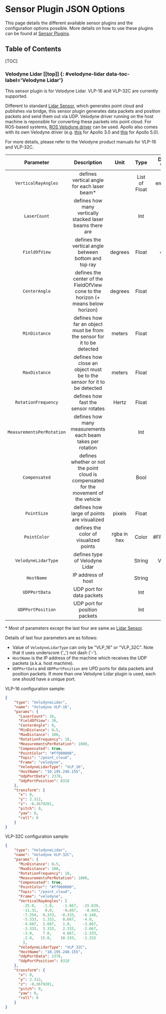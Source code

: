 # <a name="top"></a> Sensor Plugin JSON Options

This page details the different available sensor plugins and the configuration options possible.
More details on how to use these plugins can be found at [Sensor Plugins](sensor-plugins.md).

<h2> Table of Contents</h2>
[TOC]


### Velodyne Lidar [[top]] {: #velodyne-lidar data-toc-label='Velodyne Lidar'}

This sensor plugin is for Velodyne Lidar. VLP-16 and VLP-32C are currently supported. 

Different to standard [Lidar Sensor](sensor-json-options.md#lidar), which generates point cloud and publishes via bridge,
this sensor plugin generates data packets and position packets and send them out via UDP. Velodyne driver running on the host
machine is reponsible for converting these packets into point cloud. For ROS-based systems, [ROS Velodyne driver](https://github.com/ros-drivers/velodyne)
can be used. Apollo also comes with its own Velodyne driver (e.g. [this](https://github.com/lgsvl/apollo-3.0/tree/simulator/modules/drivers/velodyne) 
for Apollo 3.0 and [this](https://github.com/lgsvl/apollo-5.0/tree/simulator/modules/drivers/velodyne) for Apollo 5.0).

For more details, please refer to the Velodyne product manuals for VLP-16 and VLP-32C.

|Parameter|Description|Unit|Type|Default Value|Minimum|Maximum|
|:-:|:-:|:-:|:-:|:-:|:-:|:-:|
|`VerticalRayAngles`|defines vertical angle for each laser beam*||List of Float|empty list|||
|`LaserCount`|defines how many vertically stacked laser beams there are||Int|32|1|128|
|`FieldOfView`|defines the vertical angle between bottom and top ray|degrees|Float|41.33|1|45|
|`CenterAngle`|defines the center of the FieldOfView cone to the horizon (+ means below horizon)|degrees|Float|10|-45|45|
|`MinDistance`|defines how far an object must be from the sensor for it to be detected|meters|Float|0.5|0.01|1000|
|`MaxDistance`|defines how close an object must be to the sensor for it to be detected|meters|Float|100|0.01|2000|
|`RotationFrequency`|defines how fast the sensor rotates|Hertz|Float|10|1|30|
|`MeasurementsPerRotation`|defines how many measurements each beam takes per rotation||Int|1500|18|6000|
|`Compensated`|defines whether or not the point cloud is compensated for the movement of the vehicle||Bool|`true`|||
|`PointSize`|defines how large of points are visualized|pixels|Float|2|1|10|
|`PointColor`|defines the color of visualized points|rgba in hex|Color|#FF0000FF|||
|`VelodyneLidarType`|defines type of Velodyne Lidar||String|VLP_16|||
|`HostName`|IP address of host||String||||
|`UDPPortData`|UDP port for data packets||Int|2368|||
|`UDPPortPosition`|UDP port for position packets||Int|8308|||

\* Most of parameters except the last four are same as [Lidar Sensor](sensor-json-options.md#lidar). 

Details of last four parameters are as follows:

- Value of `VelodyneLidarType` can only be "VLP_16" or "VLP_32C". Note that it uses underscore ('_') not dash ('-').
- `HostName` is the IP address of the machine which receives the UDP packets (a.k.a. host machine).
- `UDPPortData` and `UDPPortPosition` are UPD ports for data packets and position packets. If more than one
Velodyne Lidar plugin is used, each one should have a unique port.

VLP-16 configuration sample:
```JSON
{
    "type": "VelodyneLidar",
    "name": "Velodyne VLP-16",
    "params": {
      "LaserCount": 16,
      "FieldOfView": 30,
      "CenterAngle": 0,
      "MinDistance": 0.5,
      "MaxDistance": 100,
      "RotationFrequency": 10,
      "MeasurementsPerRotation": 1800,
      "Compensated": true,
      "PointColor": "#ff000000",
      "Topic": "/point_cloud",
      "Frame": "velodyne",
 	  "VelodyneLidarType": "VLP_16",
      "HostName": "10.195.248.155",
      "UdpPortData": 2378,
      "UdpPortPosition": 8318
    },
    "transform": {
      "x": 0,
      "y": 2.312,
      "z": -0.3679201,
      "pitch": 0,
      "yaw": 0,
      "roll": 0
    }
}
```

VLP-32C configuration sample:
```JSON
{
    "type": "VelodyneLidar",
    "name": "Velodyne VLP-32C",
    "params": {
      "MinDistance": 0.5,
      "MaxDistance": 100,
      "RotationFrequency": 10,
      "MeasurementsPerRotation": 1800,
      "Compensated": true,
      "PointColor": "#ff000000",
      "Topic": "/point_cloud",
      "Frame": "velodyne",
      "VerticalRayAngles": [
        -25.0,   -1.0,    -1.667,  -15.639,
        -11.31,   0.0,    -0.667,   -8.843,
        -7.254,  0.333,  -0.333,   -6.148,
        -5.333,  1.333,   0.667,   -4.0,
        -4.667,  1.667,   1.0,     -3.667,
        -3.333,  3.333,   2.333,   -2.667,
        -3.0,    7.0,     4.667,   -2.333,
        -2.0,   15.0,    10.333,   -1.333
        ],
      "VelodyneLidarType": "VLP_32C",
      "HostName": "10.195.248.155",
      "UdpPortData": 2378,
      "UdpPortPosition": 8318
    },
    "transform": {
      "x": 0,
      "y": 2.312,
      "z": -0.3679201,
      "pitch": 0,
      "yaw": 0,
      "roll": 0
    }
}
```
